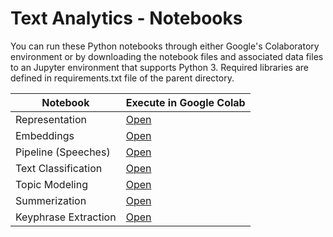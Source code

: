 # Text Analytics - Notebooks
You can run these Python notebooks through either Google's Colaboratory environment or by downloading the notebook files and associated data files to an Jupyter environment that supports Python 3.  Required libraries are defined in requirements.txt file of the parent directory.

| Notebook|  Execute in Google Colab |
|-|-|
| Representation | [Open](http://colab.research.google.com/github/slankas/DataScienceNotebooks/blob/master/Text%20Analytics/1%20-%20Representation.ipynb)  |
| Embeddings | [Open](http://colab.research.google.com/github/slankas/DataScienceNotebooks/blob/master/Text%20Analytics/2%20-%20Embeddings.ipynb)  |
| Pipeline (Speeches) | [Open](http://colab.research.google.com/github/slankas/DataScienceNotebooks/blob/master/Text%20Analytics/3%20-%20Speeches.ipynb)  |
| Text Classification | [Open](http://colab.research.google.com/github/slankas/DataScienceNotebooks/blob/master/Text%20Analytics/4%20-%20Text%20Classification.ipynb)  |
| Topic Modeling | [Open](http://colab.research.google.com/github/slankas/DataScienceNotebooks/blob/master/Text%20Analytics/5%20-%20Topic%20Modeling.ipynb)  |
| Summerization | [Open](http://colab.research.google.com/github/slankas/DataScienceNotebooks/blob/master/Text%20Analytics/6%20-%20Summerization.ipynb)  |
| Keyphrase Extraction | [Open](http://colab.research.google.com/github/slankas/DataScienceNotebooks/blob/master/Text%20Analytics/7%20-%20Keyphrase%20Extraction.ipynb)  |